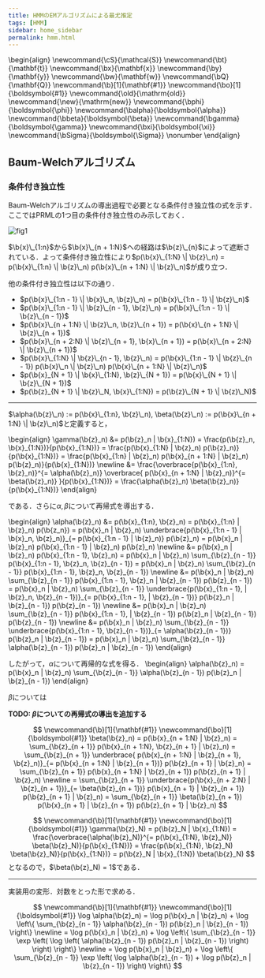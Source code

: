 ```yaml
---
title: HMMのEMアルゴリズムによる最尤推定
tags: [HMM]
sidebar: home_sidebar
permalink: hmm.html
---
```


\begin{align}
\newcommand{\cS}{\mathcal{S}}
\newcommand{\bt}{\mathbf{t}}
\newcommand{\bx}{\mathbf{x}}
\newcommand{\by}{\mathbf{y}}
\newcommand{\bw}{\mathbf{w}}
\newcommand{\bQ}{\mathbf{Q}}
\newcommand{\b}[1]{\mathbf{#1}}
\newcommand{\bo}[1]{\boldsymbol{#1}}
\newcommand{\old}{\mathrm{old}}
\newcommand{\new}{\mathrm{new}}
\newcommand{\bphi}{\boldsymbol{\phi}}
\newcommand{\balpha}{\boldsymbol{\alpha}}
\newcommand{\bbeta}{\boldsymbol{\beta}}
\newcommand{\bgamma}{\boldsymbol{\gamma}}
\newcommand{\bxi}{\boldsymbol{\xi}}
\newcommand{\bSigma}{\boldsymbol{\Sigma}} \nonumber
\end{align}

<!--

TODO: グラフィカルモデルの図を追加．

HMMのEMアルゴリズムによる最尤推定について述べる．

**GOAL: PRML中で省略されている式変形を補う．**

## 前準備

一次マルコフ性を持つと仮定して，進めていく．

### 記号表記と制約

- 観測変数：$\b{X} = \left\\{ \b{x}\_1, \ldots, \b{x}\_N \right\\}$
- 潜在変数：$\b{Z} = \left\\{ \b{z}\_1, \ldots, \b{z}\_N \right\\}$
- $p(\b{z}\_1)$のパラメータ：$\bo{\pi} = \left[ \pi_1, \ldots, \pi_K \right]^T \quad \left( \sum_k \pi_k = 1 \right)$
- 各成分が遷移確率を表す行列：$\b{A} = \left(A_{jk} \right)_{1 \leq j \leq K, 1 \leq k \leq K} \quad \left( \sum_k A\_{jk} = 1 \right)$
- $p(\b{x} \| \b{z})$のパラメータ：$\bo{\phi} = \left\\{ \bo{\phi}\_1, \ldots, \bo{\phi}_K \right\\}$
- パラメータ集合：$\bo{\theta} = \left\\{ \bo{\pi}, \b{A}, \bo{\phi} \right\\}$

潜在変数は離散変数だとしている．遷移確率は
\begin{align}
A_{jk} = p(z_{nk} = 1) | z_{n - 1, j} = 1)
\end{align}
と定義される．

## EMアルゴリズムによる最尤推定

まず$Q$関数は以下のように定義される．

\begin{align}
Q(\bo{\theta}, \bo{\theta}^{\old}) = \sum_{\b{Z}} p(\b{Z} | \b{X}, \bo{\theta}^{\old}) \ln p(\b{X}, \b{Z} | \bo{\theta})
\end{align}

Eステップでは，$p(\b{Z} | \b{X}, \bo{\theta}^{\old})$を求める．
Mステップでは，$Q(\bo{\theta}, \bo{\theta}^{\old})$を最大化する$\bo{\theta}$を$\bo{\theta}^{\new}$とする．

---

HMMでは潜在変数を含めた同時確率はグラフィカルモデルから以下のように分解できることが分かる．

\begin{align}
p(\b{X}, \b{Z} | \bo{\theta}) = p(\b{z}\_1 | \bo{\pi}) \left[ \prod_{n = 2}^N p(\b{z}\_n | \b{z}\_{n - 1}, \b{A}) \right] \left[ \prod_{m = 1}^N p(\b{x}\_m | \b{z}\_m, \bo{\phi}) \right]
\end{align}

ここで，各確率分布はパラメータを用いて表記すると以下のようになる．

\begin{align}
p(\b{z}\_{1} | \bo{\pi}) &= \prod_{k = 1}^K \pi_k^{z_{1k}} \newline
p(\b{z}\_n | \b{z}\_{n - 1}, \b{A}) &= \prod_{k = 1}^K \prod_{j = 1}^K A_{jk}^{z_{n - 1, j} \; z_{nk}} \newline
p(\b{x}\_n | \b{z}\_n, \bo{\phi}) &= \prod_{k = 1}^K p(\b{x}\_n | \bo{\phi}_k)^{z\_{nk}}
\end{align}

これらを用いて，EステップおよびMステップを示そう．

### Eステップ

\begin{align}
& Q(\bo{\theta}, \bo{\theta}^{\old}) \newline
&= \sum_{\b{Z}} p(\b{Z} | \b{X}, \bo{\theta}^{\old}) \ln p(\b{X}, \b{Z} | \bo{\theta}) \newline
&= \sum_{\b{Z}} p(\b{Z} | \b{X}, \bo{\theta}^{\old}) \left\\{ \ln p(\b{z}\_1 | \bo{\pi} ) + \sum\_{n = 2}^N \ln p(\b{z}\_n | \b{z}\_{n - 1}, \b{A}) + \sum\_{n = 1}^N \ln p(\b{x}\_n | \bo{\phi}\_k) \right\\} \newline
&= \sum_{\b{Z}} p(\b{Z} | \b{X}, \bo{\theta}^{\old}) \left\\{ \sum_{k = 1}^K z_{1k} \ln \pi_k + \sum_{n = 2}^N \sum_{j = 1}^K \sum_{k = 1}^K z_{n - 1, j} z_{nk} \ln A_{jk} + \sum_{n = 1}^N \sum_{k = 1}^K z_{nk} \ln p(\b{x}\_n | \bo{\phi}\_k) \right\\} \newline
&= \sum\_{k = 1}^K \mathbb{E} \left[ z_{1k} \right] \ln \pi_k + \sum_{n = 2}^N \sum\_{j = 1}^K \sum\_{k = 1}^K \mathbb{E} \left[ z_{n - 1, j} z_{nk} \right] \ln A_{jk} + \sum_{n = 1}^N \sum\_{k = 1}^K \mathbb{E} \left[ z_{nk} \right] \ln p(\b{x}\_n | \bo{\phi}_k)
\end{align}

ここで，PRMLと同様にいくつかの記号を導入する．$\b{z}\_n$の周辺事後分布を$\gamma(\b{z}_n) = p(\b{z}_n \| \b{X}, \bo{\theta}^{\old})$とし，$\b{z}\_{n - 1}, \b{z}\_n$の周辺事後分布を$\xi(\b{z}\_{n - 1}, \b{z}\_n) = p(\b{z}\_{n - 1}, \b{z}_n \| \b{X}, \bo{\theta}^{\old})$とする．さらに，$z\_{nk} = 1$の事後確率を$\gamma(z\_{nk})$とし，$z\_{n - 1, j} = 1, z\_{nk} = 1$の事後確率を$\xi(z\_{n - 1, j}, z\_{nk})$とすると，以下のように期待値と一致する．

\begin{align}
\gamma(z\_{nk}) &= \sum_{\b{z}\_n} \gamma(\b{z}\_n) z_{nk} = \mathbb{E} \left[ z_{nk} \right] \newline
\xi(z\_{n - 1, j}, z\_{nk}) &= \sum_{\b{z}\_{n - 1}, \b{z}\_n} \xi(\b{z}\_{n - 1}, \b{z}\_n) z\_{n - 1, j} z\_{nk} = \mathbb{E} \left[ z\_{n - 1, j}, z\_{nk} \right]
\end{align}

これらの記号を用いると，$Q$関数は

\begin{align}
Q(\bo{\theta}, \bo{\theta}^{\old}) 
= \sum\_{k = 1}^K \gamma (z_{1k}) \ln \pi_k + \sum\_{k = 1}^K \sum\_{j = 1}^K \xi (z_{n - 1, j}, z_{nk}) \ln A_{jk} + \sum\_{k = 1}^K \gamma (z_{nk}) \ln p(\b{x}\_n | \bo{\phi}_k)
\end{align}

となる．

$\gamma (z_{1k}), \gamma (z_{nk}), \xi (z_{n - 1, j}, z_{nk})$を求める必要があるが，これは後述するforward-backwardアルゴリズムあるいはBaum-Welchアルゴリズムによって求める．

### Mステップ

Mステップでは，$\gamma(\b{z}\_n)$と$\xi(\b{z}\_{n - 1}, \b{z}\_n)$を定数とみなして，パラメータ$\bo{\theta}$について$Q(\bo{\theta}, \bo{\theta}^{\old})$を最大化する．これは，以下の制約付き最適化問題とみなすことができる．

**TODO: ここに最適化問題を書く**

まず，$\bo{\pi}$と$\b{A}$について最大化する．上式においてラグランジュの未定乗数法を用いると，以下の無制約最適化問題が得られる．

\begin{align}
L &= Q(\bo{\theta}, \bo{\theta}^{\old}) - \alpha_1 \left(\sum_{k = 1}^K A_{1k} - 1 \right) - \cdots - \alpha_K \left(\sum_{k = 1}^K A_{Kk} - 1 \right) - \beta \left(\sum_{k = 1}^K \pi_k - 1 \right) \newline
&= Q(\bo{\theta}, \bo{\theta}^{\old}) - \sum_{j = 1}^K \alpha_j \left(\sum_{k = 1}^K A_{jk} - 1 \right) - \beta \left(\sum_{k = 1}^K \pi_k - 1 \right)
\end{align}
ただし，$\alpha_1, \ldots, \alpha_K, \beta$はラグランジュ乗数である．ここから$A_{jk}, \pi_k$の偏微分を$0$とおいてラグランジュ乗数を求めよう．

\begin{align}
\frac{\partial L}{\partial A_{jk}} = \sum_{n = 2}^N \frac{1}{A_{jk}} \xi(z\_{n - 1, j}, z\_{nk}) - \alpha_j = 0 \newline
\alpha_j A_{jk} = \sum_{n = 2}^N \xi(z\_{n - 1, j}, z\_{nk})
\end{align}
両辺を$k$について総和をとると，制約$\sum_{k = 1}^K A_{jk} = 1$より
\begin{align}
\sum_{k = 1}^K \alpha_j A_{jk} = \alpha_j = \sum_{k = 1}^K \sum_{n = 2}^N \xi(z\_{n - 1, j}, z\_{nk})
\end{align}

を得る．この$\alpha_j$を$\frac{\partial L}{\partial A_{jk}} = 0$に代入することで，以下を得る．ただし，このとき$j, k$はある特定の添字を選択しているので，$\alpha_j$の等式の右辺で総和をとっている添字$k$を$l$に変更することで添字の混乱を防ぐ．つまり，$\alpha_j = \sum_{l = 1}^K \sum_{n = 2}^N \xi(z\_{n - 1, j}, z\_{nl})$として

\begin{align}
\sum_{n = 2}^N \frac{1}{A_{jk}} \xi(z\_{n - 1, j}, z\_{nk}) = \alpha_j \newline
\sum_{n = 2}^N \xi(z\_{n - 1, j}, z\_{nk}) = A_{jk} \sum_{l = 1}^K \sum_{n = 2}^N \xi(z\_{n - 1, j}, z\_{nl}) \newline
A_{jk} = \frac{\sum_{n = 2}^N \xi(z\_{n - 1, j}, z\_{nk})}{\sum_{l = 1}^K \sum_{n = 2}^N \xi(z\_{n - 1, j}, z\_{nl})}
\end{align}

となる．次に$\pi_k$について求める．

\begin{align}
\frac{\partial L}{\partial \pi_k} = \frac{1}{\pi_k} \gamma (z_{1k}) - \beta = 0 \newline
\beta \pi_k = \gamma (z_{1k})
\end{align}

両辺を$k$について総和をとると，制約$\sum_{k = 1}^K \pi_k = 1$より

\begin{align}
\sum_{k = 1}^K \beta \pi_k = \beta = \sum_{k = 1}^K \gamma (z_{1k})
\end{align}

である．この$\beta$を$\frac{\partial L}{\partial \pi_k} = 0$に代入する．$A_{jk}$のときと同様に，$\beta$の等式の右辺の添字$k$を$l$に変更しておく．つまり$\beta = \sum_{l = l}^K \gamma (z_{1l})$として

\begin{align}
\frac{1}{\pi_k} \gamma (z_{1k}) = \beta \newline
\gamma (z_{1k}) = \pi_k \sum_{l = l}^K \gamma (z_{1l}) \newline
\pi_k = \frac{\gamma (z_{1k})}{\sum_{l = l}^K \gamma (z_{1l})}
\end{align}

となる．

最後に$\bo{\phi}$について最大化する．PRMLと同様に，$p(\b{x} \| \bo{\phi}_k) = \mathcal{N}(\b{x} \| \bo{\mu}_k, \bo{\Sigma}_k)$の場合を考える．これはGMMにEMアルゴリズムを適用するときに部分的に解いている．よって

\begin{align}
\bo{\mu}\_k &= \frac{\sum\_{n = 1}^N \gamma (z_{nk}) \b{x}\_n}{\sum\_{n = 1}^N \gamma (z_{nk})} \newline
\bo{\Sigma}\_k &= \frac{\sum\_{n = 1}^N \gamma (z_{nk}) (\b{x}\_n - \bo{\mu}\_k) (\b{x}\_n - \bo{\mu}\_k)^T }{\sum\_{n = 1}^N \gamma (z_{nk})}
\end{align}
である．

-->

## Baum-Welchアルゴリズム
### 条件付き独立性

Baum-Welchアルゴリズムの導出過程で必要となる条件付き独立性の式を示す．ここではPRMLの1つ目の条件付き独立性のみ示しておく．

![fig1](data/hmm/fig1.png)

$\b{x}\_{1:n}$から$\b{x}\_{n + 1:N}$への経路は$\b{z}\_{n}$によって遮断されている．よって条件付き独立性により$p(\b{x}\_{1:N} \| \b{z}\_n) = p(\b{x}\_{1:n} \| \b{z}\_n) p(\b{x}\_{n + 1:N} \| \b{z}\_n)$が成り立つ．

他の条件付き独立性は以下の通り．
- $p(\b{x}\_{1:n - 1} \| \b{x}\_n, \b{z}\_n) = p(\b{x}\_{1:n - 1} \| \b{z}\_n)$
- $p(\b{x}\_{1:n - 1} \| \b{z}\_{n - 1}, \b{z}\_n) = p(\b{x}\_{1:n - 1} \| \b{z}\_{n - 1})$
- $p(\b{x}\_{n + 1:N} \| \b{z}\_n, \b{z}\_{n + 1}) = p(\b{x}\_{n + 1:N} \| \b{z}\_{n + 1})$
- $p(\b{x}\_{n + 2:N} \| \b{z}\_{n + 1}, \b{x}\_{n + 1}) = p(\b{x}\_{n + 2:N} \| \b{z}\_{n + 1})$
- $p(\b{x}\_{1:N} \| \b{z}\_{n - 1}, \b{z}\_n) = p(\b{x}\_{1:n - 1} \| \b{z}\_{n - 1}) p(\b{x}\_n \| \b{z}\_n) p(\b{x}\_{n + 1:N} \| \b{z}\_n)$
- $p(\b{x}_{N + 1} \| \b{x}\_{1:N}, \b{z}\_{N + 1}) = p(\b{x}\_{N + 1} \| \b{z}\_{N + 1})$
- $p(\b{z}_{N + 1} \| \b{z}\_N, \b{x}\_{1:N}) = p(\b{z}\_{N + 1} \| \b{z}\_N)$

---

$\alpha(\b{z}\_n) := p(\b{x}\_{1:n}, \b{z}\_n), \beta(\b{z}\_n) := p(\b{x}\_{n + 1:N} \| \b{z}\_n)$と定義すると，

\begin{align}
\gamma(\b{z}\_n) 
&= p(\b{z}\_n | \b{x}\_{1:N}) = \frac{p(\b{z}\_n, \b{x}\_{1:N})}{p(\b{x}\_{1:N})}
= \frac{p(\b{x}\_{1:N} | \b{z}\_n) p(\b{z}\_n)}{p(\b{x}\_{1:N})}
= \frac{p(\b{x}\_{1:n} | \b{z}\_n) p(\b{x}\_{n + 1:N} | \b{z}\_n) p(\b{z}\_n)}{p(\b{x}\_{1:N})} \newline
&= \frac{\overbrace{p(\b{x}\_{1:n}, \b{z}\_n)}^{= \alpha(\b{z}\_n)} \overbrace{ p(\b{x}\_{n + 1:N} | \b{z}\_n)}^{= \beta(\b{z}\_n)} }{p(\b{x}\_{1:N})} = \frac{\alpha(\b{z}\_n) \beta(\b{z}\_n)}{p(\b{x}\_{1:N})}
\end{align}

である．さらに$\alpha, \beta$について再帰式を導出する．

\begin{align}
\alpha(\b{z}\_n) 
&= p(\b{x}\_{1:n},  \b{z}\_n) = p(\b{x}\_{1:n} | \b{z}\_n) p(\b{z_n})
= p(\b{x}\_n | \b{z}\_n) \underbrace{p(\b{x}\_{1:n - 1} | \b{x}\_n, \b{z}\_n)}_{= p(\b{x}\_{1:n - 1} | \b{z}\_n)} p(\b{z}_n)
= p(\b{x}\_n | \b{z}\_n) p(\b{x}\_{1:n - 1} | \b{z}\_n) p(\b{z}\_n) \newline
&= p(\b{x}\_n | \b{z}\_n) p(\b{x}\_{1:n - 1}, \b{z}\_n)
= p(\b{x}\_n | \b{z}\_n) \sum\_{\b{z}\_{n - 1}} p(\b{x}\_{1:n - 1}, \b{z}\_n, \b{z}\_{n - 1})
= p(\b{x}\_n | \b{z}\_n) \sum\_{\b{z}\_{n - 1}} p(\b{x}\_{1:n - 1}, \b{z}\_n, \b{z}\_{n - 1}) \newline
&= p(\b{x}\_n | \b{z}\_n) \sum\_{\b{z}\_{n - 1}} p(\b{x}\_{1:n - 1}, \b{z}\_n | \b{z}\_{n - 1}) p(\b{z}\_{n - 1})
= p(\b{x}\_n | \b{z}\_n) \sum\_{\b{z}\_{n - 1}} \underbrace{p(\b{x}\_{1:n - 1}, | \b{z}\_n, \b{z}\_{n - 1})}\_{= p(\b{x}\_{1:n - 1}, | \b{z}\_{n - 1})} p(\b{z}\_n | \b{z}\_{n - 1}) p(\b{z}\_{n - 1}) \newline
&= p(\b{x}\_n | \b{z}\_n) \sum\_{\b{z}\_{n - 1}} p(\b{x}\_{1:n - 1}, | \b{z}\_{n - 1}) p(\b{z}\_n | \b{z}\_{n - 1}) p(\b{z}\_{n - 1}) \newline
&= p(\b{x}\_n | \b{z}\_n) \sum\_{\b{z}\_{n - 1}} \underbrace{p(\b{x}\_{1:n - 1}, \b{z}\_{n - 1})}\_{= \alpha(\b{z}\_{n - 1})} p(\b{z}\_n | \b{z}\_{n - 1})
= p(\b{x}\_n | \b{z}\_n) \sum\_{\b{z}\_{n - 1}} \alpha(\b{z}\_{n - 1}) p(\b{z}\_n | \b{z}\_{n - 1})
\end{align}

したがって，$\alpha$について再帰的な式を得る．
\begin{align}
\alpha(\b{z}\_n) = p(\b{x}\_n | \b{z}\_n) \sum\_{\b{z}\_{n - 1}} \alpha(\b{z}\_{n - 1}) p(\b{z}\_n | \b{z}\_{n - 1})
\end{align}

$\beta$については

**TODO: $\beta$についての再帰式の導出を追加する**

$$
\newcommand{\b}[1]{\mathbf{#1}}
\newcommand{\bo}[1]{\boldsymbol{#1}}
\beta(\b{z}_n) = p(\b{x}_{n + 1:N} | \b{z}_n)
= \sum_{\b{z}_{n + 1}} p(\b{x}_{n + 1:N}, \b{z}_{n + 1} | \b{z}_n)
= \sum_{\b{z}_{n + 1}} \underbrace{ p(\b{x}_{n + 1:N} | \b{z}_{n + 1}, \b{z}_n)}_{= p(\b{x}_{n + 1:N} | \b{z}_{n + 1})} p(\b{z}_{n + 1} | \b{z}_n)
= \sum_{\b{z}_{n + 1}} p(\b{x}_{n + 1:N} | \b{z}_{n + 1}) p(\b{z}_{n + 1} | \b{z}_n) \newline
= \sum_{\b{z}_{n + 1}} \underbrace{p(\b{x}_{n + 2:N} | \b{z}_{n + 1})}_{= \beta(\b{z}_{n + 1})} p(\b{x}_{n + 1} | \b{z}_{n + 1}) p(\b{z}_{n + 1} | \b{z}_n)
= \sum_{\b{z}_{n + 1}} \beta(\b{z}_{n + 1}) p(\b{x}_{n + 1} | \b{z}_{n + 1}) p(\b{z}_{n + 1} | \b{z}_n)
$$

$$
\newcommand{\b}[1]{\mathbf{#1}}
\newcommand{\bo}[1]{\boldsymbol{#1}}
\gamma(\b{z}_N) = p(\b{z}_N | \b{x}_{1:N}) = \frac{\overbrace{\alpha(\b{z}_N)}^{= p(\b{x}_{1:N}, \b{z}_N)} \beta(\b{z}_N)}{p(\b{x}_{1:N})} = \frac{p(\b{x}_{1:N}, \b{z}_N) \beta(\b{z}_N)}{p(\b{x}_{1:N})}
= p(\b{z}_N | \b{x}_{1:N}) \beta(\b{z}_N)
$$
となるので，$\beta(\b{z}_N) = 1$である．

---

実装用の変形．対数をとった形で求める．

<!-- \newcommand{\b}[1]{\mathbf{#1}}
\newcommand{\bo}[1]{\boldsymbol{#1}} -->
$$
\newcommand{\b}[1]{\mathbf{#1}}
\newcommand{\bo}[1]{\boldsymbol{#1}}
\log \alpha(\b{z}_n) 
= \log p(\b{x}_n | \b{z}_n) + \log \left\{ \sum_{\b{z}_{n - 1}} \alpha(\b{z}_{n - 1}) p(\b{z}_n | \b{z}_{n - 1}) \right\} \newline
= \log p(\b{x}_n | \b{z}_n) + \log \left\{ \sum_{\b{z}_{n - 1}} \exp \left( \log \left( \alpha(\b{z}_{n - 1}) p(\b{z}_n | \b{z}_{n - 1}) \right) \right) \right\} \newline
= \log p(\b{x}_n | \b{z}_n) + \log \left\{ \sum_{\b{z}_{n - 1}} \exp \left( \log \alpha(\b{z}_{n - 1}) + \log p(\b{z}_n | \b{z}_{n - 1}) \right) \right\}
$$

